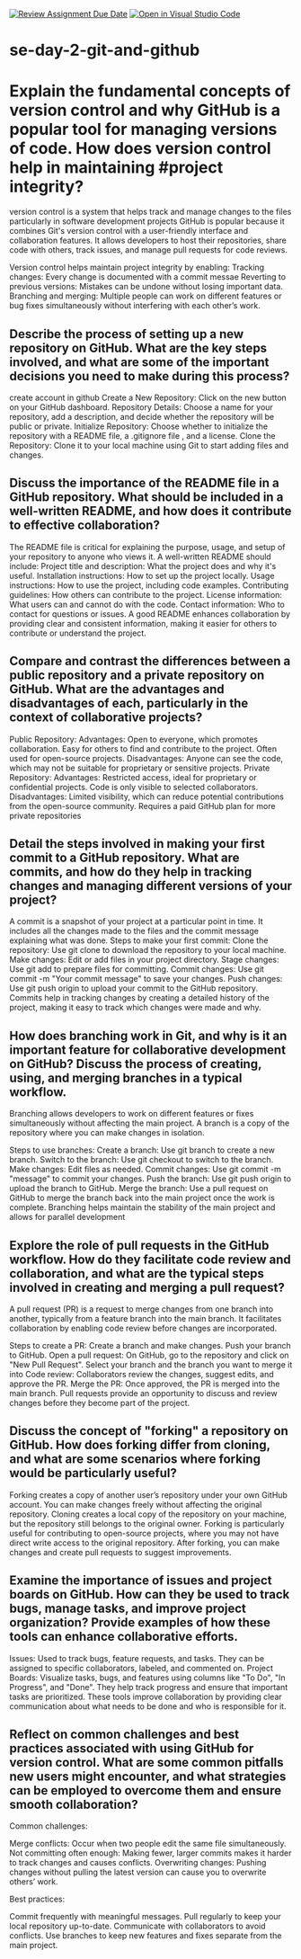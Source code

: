 [![Review Assignment Due Date](https://classroom.github.com/assets/deadline-readme-button-22041afd0340ce965d47ae6ef1cefeee28c7c493a6346c4f15d667ab976d596c.svg)](https://classroom.github.com/a/8wgCKhpZ)
[![Open in Visual Studio Code](https://classroom.github.com/assets/open-in-vscode-2e0aaae1b6195c2367325f4f02e2d04e9abb55f0b24a779b69b11b9e10269abc.svg)](https://classroom.github.com/online_ide?assignment_repo_id=18448749&assignment_repo_type=AssignmentRepo)
# se-day-2-git-and-github
# Explain the fundamental concepts of version control and why GitHub is a popular tool for managing versions of code. How does version control help in maintaining #project integrity?
version control is a system that helps track and manage changes to the files particularly in software development projects 
GitHub is popular because it combines Git's version control with a user-friendly interface and collaboration features. It allows developers to host their repositories, share code with others, track issues, and manage pull requests for code reviews.

Version control helps maintain project integrity by enabling:
    Tracking changes: Every change is documented with a commit messae
    Reverting to previous versions: Mistakes can be undone without losing important data.
    Branching and merging: Multiple people can work on different features or bug fixes simultaneously without interfering with each other’s work.
## Describe the process of setting up a new repository on GitHub. What are the key steps involved, and what are some of the important decisions you need to make during this process?
create account in github
Create a New Repository: Click on the new button on your GitHub dashboard.
Repository Details: Choose a name for your repository, add a description, and decide whether the repository will be public or private.
Initialize Repository: Choose whether to initialize the repository with a README file, a .gitignore file , and a license.
Clone the Repository: Clone it to your local machine using Git to start adding files and changes.
## Discuss the importance of the README file in a GitHub repository. What should be included in a well-written README, and how does it contribute to effective collaboration?

The README file is critical for explaining the purpose, usage, and setup of your repository to anyone who views it. A well-written README should include:
Project title and description: What the project does and why it's useful.
    Installation instructions: How to set up the project locally.
    Usage instructions: How to use the project, including code examples.
    Contributing guidelines: How others can contribute to the project.
    License information: What users can and cannot do with the code.
    Contact information: Who to contact for questions or issues.
A good README enhances collaboration by providing clear and consistent information, making it easier for others to contribute or understand the project.


## Compare and contrast the differences between a public repository and a private repository on GitHub. What are the advantages and disadvantages of each, particularly in the context of collaborative projects?
Public Repository:
  Advantages:
        Open to everyone, which promotes collaboration.
        Easy for others to find and contribute to the project.
        Often used for open-source projects.
    Disadvantages:
        Anyone can see the code, which may not be suitable for proprietary or sensitive projects.
Private Repository:
    Advantages:
        Restricted access, ideal for proprietary or confidential projects.
        Code is only visible to selected collaborators.
    Disadvantages:
        Limited visibility, which can reduce potential contributions from the open-source community.
        Requires a paid GitHub plan for more private repositories 
## Detail the steps involved in making your first commit to a GitHub repository. What are commits, and how do they help in tracking changes and managing different versions of your project?
A commit is a snapshot of your project at a particular point in time. It includes all the changes made to the files and the commit message explaining what was done.
Steps to make your first commit:
    Clone the repository: Use git clone <repository-url> to download the repository to your local machine.
    Make changes: Edit or add files in your project directory.
    Stage changes: Use git add <filename> to prepare files for committing.
    Commit changes: Use git commit -m "Your commit message" to save your changes.
    Push changes: Use git push origin <branch> to upload your commit to the GitHub repository.
Commits help in tracking changes by creating a detailed history of the project, making it easy to track which changes were made and why.

## How does branching work in Git, and why is it an important feature for collaborative development on GitHub? Discuss the process of creating, using, and merging branches in a typical workflow.

Branching allows developers to work on different features or fixes simultaneously without affecting the main project. A branch is a copy of the repository where you can make changes in isolation.

Steps to use branches:
    Create a branch: Use git branch <branch-name> to create a new branch.
    Switch to the branch: Use git checkout <branch-name> to switch to the branch.
    Make changes: Edit files as needed.
    Commit changes: Use git commit -m "message" to commit your changes.
    Push the branch: Use git push origin <branch-name> to upload the branch to GitHub.
    Merge the branch: Use a pull request on GitHub to merge the branch back into the main project once the work is complete.
Branching helps maintain the stability of the main project and allows for parallel development

## Explore the role of pull requests in the GitHub workflow. How do they facilitate code review and collaboration, and what are the typical steps involved in creating and merging a pull request?
A pull request (PR) is a request to merge changes from one branch into another, typically from a feature branch into the main branch. It facilitates collaboration by enabling code review before changes are incorporated.

Steps to create a PR:
    Create a branch and make changes.
    Push your branch to GitHub.
    Open a pull request: On GitHub, go to the repository and click on "New Pull Request". Select your branch and the branch you want to merge it into 
    Code review: Collaborators review the changes, suggest edits, and approve the PR.
    Merge the PR: Once approved, the PR is merged into the main branch.
Pull requests provide an opportunity to discuss and review changes before they become part of the project.

## Discuss the concept of "forking" a repository on GitHub. How does forking differ from cloning, and what are some scenarios where forking would be particularly useful?
  Forking creates a copy of another user’s repository under your own GitHub account. You can make changes freely without affecting the original repository.
    Cloning creates a local copy of the repository on your machine, but the repository still belongs to the original owner.
Forking is particularly useful for contributing to open-source projects, where you may not have direct write access to the original repository. After forking, you can make changes and create pull requests to suggest improvements.

## Examine the importance of issues and project boards on GitHub. How can they be used to track bugs, manage tasks, and improve project organization? Provide examples of how these tools can enhance collaborative efforts.
  Issues: Used to track bugs, feature requests, and tasks. They can be assigned to specific collaborators, labeled, and commented on.
    Project Boards: Visualize tasks, bugs, and features using columns like "To Do", "In Progress", and "Done". They help track progress and ensure that important tasks are prioritized.
These tools improve collaboration by providing clear communication about what needs to be done and who is responsible for it.

## Reflect on common challenges and best practices associated with using GitHub for version control. What are some common pitfalls new users might encounter, and what strategies can be employed to overcome them and ensure smooth collaboration?
Common challenges:

Merge conflicts: Occur when two people edit the same file simultaneously.
    Not committing often enough: Making fewer, larger commits makes it harder to track changes and causes conflicts.
    Overwriting changes: Pushing changes without pulling the latest version can cause you to overwrite others’ work.

Best practices:

 Commit frequently with meaningful messages.
    Pull regularly to keep your local repository up-to-date.
    Communicate with collaborators to avoid conflicts.
    Use branches to keep new features and fixes separate from the main project.
